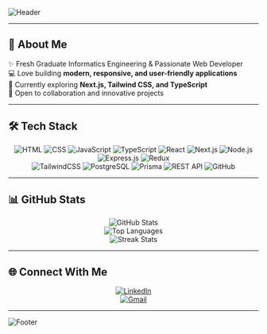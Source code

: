 <!-- Banner -->
![Header](https://capsule-render.vercel.app/api?type=waving&color=0:ff4b2b,100:ff416c&height=200&section=header&text=Hi%20I'm%20Rzal%20👨‍💻&fontSize=40&fontColor=ffffff&animation=fadeIn&fontAlignY=35)

---

## 🚀 About Me
✨ Fresh Graduate Informatics Engineering & Passionate Web Developer  
💻 Love building **modern, responsive, and user-friendly applications**  
🌱 Currently exploring **Next.js, Tailwind CSS, and TypeScript**  
🤝 Open to collaboration and innovative projects  

---

## 🛠️ Tech Stack
<div align="center">
  
![HTML](https://img.shields.io/badge/HTML5-E34F26?style=for-the-badge&logo=html5&logoColor=fff)
![CSS](https://img.shields.io/badge/CSS3-1572B6?style=for-the-badge&logo=css3&logoColor=fff)
![JavaScript](https://img.shields.io/badge/JavaScript-F7DF1E?style=for-the-badge&logo=javascript&logoColor=000)
![TypeScript](https://img.shields.io/badge/TypeScript-3178C6?style=for-the-badge&logo=typescript&logoColor=fff)
![React](https://img.shields.io/badge/React-61DAFB?style=for-the-badge&logo=react&logoColor=000)
![Next.js](https://img.shields.io/badge/Next.js-000000?style=for-the-badge&logo=next.js&logoColor=fff)
![Node.js](https://img.shields.io/badge/Node.js-339933?style=for-the-badge&logo=node.js&logoColor=fff)
![Express.js](https://img.shields.io/badge/Express.js-000000?style=for-the-badge&logo=express&logoColor=fff)
![Redux](https://img.shields.io/badge/Redux-764ABC?style=for-the-badge&logo=redux&logoColor=fff)  
![TailwindCSS](https://img.shields.io/badge/TailwindCSS-38B2AC?style=for-the-badge&logo=tailwind-css&logoColor=fff)
![PostgreSQL](https://img.shields.io/badge/PostgreSQL-4169E1?style=for-the-badge&logo=postgresql&logoColor=fff)
![Prisma](https://img.shields.io/badge/Prisma-2D3748?style=for-the-badge&logo=prisma&logoColor=fff)
![REST API](https://img.shields.io/badge/REST-02569B?style=for-the-badge&logo=api&logoColor=fff)
![GitHub](https://img.shields.io/badge/GitHub-181717?style=for-the-badge&logo=github&logoColor=fff)

</div>

---

## 📊 GitHub Stats
<div align="center">
  
![GitHub Stats](https://github-readme-stats.vercel.app/api?username=rzalwhy12&show_icons=true&theme=radical&hide_border=true&bg_color=0D1117&title_color=ff4b2b&icon_color=ff416c)  
![Top Languages](https://github-readme-stats.vercel.app/api/top-langs/?username=rzalwhy12&layout=compact&theme=radical&hide_border=true&bg_color=0D1117&title_color=ff4b2b)  
![Streak Stats](https://streak-stats.demolab.com?user=rzalwhy12&theme=radical&hide_border=true&background=0D1117&ring=ff4b2b&fire=ff416c&currStreakLabel=ff416c)

</div>

---

## 🌐 Connect With Me
<div align="center">

[![LinkedIn](https://img.shields.io/badge/LinkedIn-0077B5?style=for-the-badge&logo=linkedin&logoColor=fff)](https://www.linkedin.com/in/risal-wahyu-agustin-6547b5362/)  
[![Gmail](https://img.shields.io/badge/Email-D14836?style=for-the-badge&logo=gmail&logoColor=fff)](mailto:rzalcorp05@gmail.com)  

</div>

---

<!-- Footer -->
![Footer](https://capsule-render.vercel.app/api?type=waving&color=0:ff416c,100:ff4b2b&height=120&section=footer)
